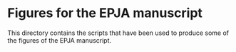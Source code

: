 # Figures for the EPJA manuscript

This directory contains the scripts that have been used to produce some of the figures of the EPJA manuscript.
